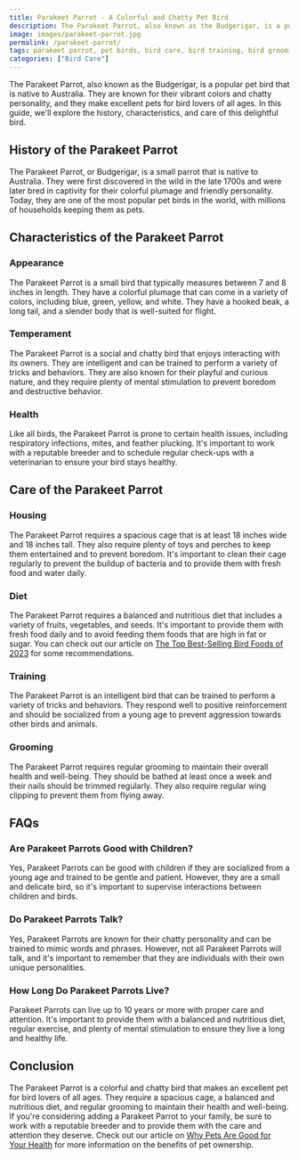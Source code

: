 ```yaml
---
title: Parakeet Parrot - A Colorful and Chatty Pet Bird
description: The Parakeet Parrot, also known as the Budgerigar, is a popular pet bird known for its vibrant colors and chatty personality. In this guide, we'll explore the history, characteristics, and care of this delightful bird.
image: images/parakeet-parrot.jpg
permalink: /parakeet-parrot/
tags: parakeet parrot, pet birds, bird care, bird training, bird grooming
categories: ["Bird Care"]
---
```


The Parakeet Parrot, also known as the Budgerigar, is a popular pet bird that is native to Australia. They are known for their vibrant colors and chatty personality, and they make excellent pets for bird lovers of all ages. In this guide, we'll explore the history, characteristics, and care of this delightful bird.

## History of the Parakeet Parrot

The Parakeet Parrot, or Budgerigar, is a small parrot that is native to Australia. They were first discovered in the wild in the late 1700s and were later bred in captivity for their colorful plumage and friendly personality. Today, they are one of the most popular pet birds in the world, with millions of households keeping them as pets.

## Characteristics of the Parakeet Parrot

### Appearance

The Parakeet Parrot is a small bird that typically measures between 7 and 8 inches in length. They have a colorful plumage that can come in a variety of colors, including blue, green, yellow, and white. They have a hooked beak, a long tail, and a slender body that is well-suited for flight.

### Temperament

The Parakeet Parrot is a social and chatty bird that enjoys interacting with its owners. They are intelligent and can be trained to perform a variety of tricks and behaviors. They are also known for their playful and curious nature, and they require plenty of mental stimulation to prevent boredom and destructive behavior.

### Health

Like all birds, the Parakeet Parrot is prone to certain health issues, including respiratory infections, mites, and feather plucking. It's important to work with a reputable breeder and to schedule regular check-ups with a veterinarian to ensure your bird stays healthy.

## Care of the Parakeet Parrot

### Housing

The Parakeet Parrot requires a spacious cage that is at least 18 inches wide and 18 inches tall. They also require plenty of toys and perches to keep them entertained and to prevent boredom. It's important to clean their cage regularly to prevent the buildup of bacteria and to provide them with fresh food and water daily.

### Diet

The Parakeet Parrot requires a balanced and nutritious diet that includes a variety of fruits, vegetables, and seeds. It's important to provide them with fresh food daily and to avoid feeding them foods that are high in fat or sugar. You can check out our article on [The Top Best-Selling Bird Foods of 2023](https://forpetswithlove.com/best-selling-cat-foods/) for some recommendations.

### Training

The Parakeet Parrot is an intelligent bird that can be trained to perform a variety of tricks and behaviors. They respond well to positive reinforcement and should be socialized from a young age to prevent aggression towards other birds and animals.

### Grooming

The Parakeet Parrot requires regular grooming to maintain their overall health and well-being. They should be bathed at least once a week and their nails should be trimmed regularly. They also require regular wing clipping to prevent them from flying away.

## FAQs

### Are Parakeet Parrots Good with Children?

Yes, Parakeet Parrots can be good with children if they are socialized from a young age and trained to be gentle and patient. However, they are a small and delicate bird, so it's important to supervise interactions between children and birds.

### Do Parakeet Parrots Talk?

Yes, Parakeet Parrots are known for their chatty personality and can be trained to mimic words and phrases. However, not all Parakeet Parrots will talk, and it's important to remember that they are individuals with their own unique personalities.

### How Long Do Parakeet Parrots Live?

Parakeet Parrots can live up to 10 years or more with proper care and attention. It's important to provide them with a balanced and nutritious diet, regular exercise, and plenty of mental stimulation to ensure they live a long and healthy life.

## Conclusion

The Parakeet Parrot is a colorful and chatty bird that makes an excellent pet for bird lovers of all ages. They require a spacious cage, a balanced and nutritious diet, and regular grooming to maintain their health and well-being. If you're considering adding a Parakeet Parrot to your family, be sure to work with a reputable breeder and to provide them with the care and attention they deserve. Check out our article on [Why Pets Are Good for Your Health](https://forpetswithlove.com/why-pets-are-good-for-your-health/) for more information on the benefits of pet ownership.